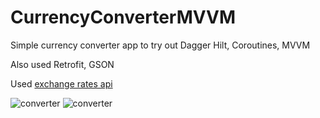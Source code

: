 # CurrencyConverterMVVM

Simple currency converter app to try out Dagger Hilt, Coroutines, MVVM

Also used Retrofit, GSON

Used [exchange rates api](https://exchangeratesapi.io/)


![converter](https://i.ibb.co/RQqMFPR/mainscreen.png)
![converter](https://i.ibb.co/QpCTD6R/convertingscreen.png)
